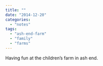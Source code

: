 ```yaml
---
title: ""
date: "2014-12-20"
categories: 
  - "notes"
tags: 
  - "ash-end-farm"
  - "family"
  - "farms"
---
```


Having fun at the children’s farm in ash end.
